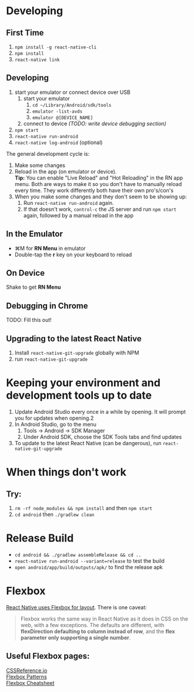 # Developing

## First Time
1. `npm install -g react-native-cli`
1. `npm install`
1. `react-native link`

## Developing
1. start your emulator or connect device over USB
    1. start your emulator
        1. `cd ~/Library/Android/sdk/tools`
        1. `emulator -list-avds`
        1. `emulator @[DEVICE_NAME]`
    1. connect to device  _(TODO: write device debugging section)_
1. `npm start`
1. `react-native run-android`
1. `react-native log-android` (optional)

The general development cycle is:
1. Make some changes
1. Reload in the app (on emulator or device).  
    **Tip:** You can enable "Live Reload" and "Hot Reloading" in the RN app menu. Both are ways to make it so you don't have to manually reload every time. They work differently both have their own pro's/con's
1. When you make some changes and they don't seem to be showing up:
    1. Run `react-native run-android` again.
    1. If that doesn't work, `control-c` the JS server and run `npm start` again, followed by a manual reload in the app

## In the Emulator
* ⌘M for **RN Menu** in emulator
* Double-tap the **r** key on your keyboard to reload

## On Device
Shake to get **RN Menu**

## Debugging in Chrome
TODO: Fill this out!

## Upgrading to the latest React Native
1. Install `react-native-git-upgrade` globally with NPM
1. run `react-native-git-upgrade`

# Keeping your environment and development tools up to date
1. Update Android Studio every once in a while by opening. It will prompt you for updates when opening.2
1. In Android Studio, go to the menu
    1. Tools -> Android -> SDK Manager
    1. Under Android SDK, choose the SDK Tools tabs and find updates
1. To update to the latest React Native (can be dangerous), run `react-native-git-upgrade`

# When things don't work
## Try:
1. `rm -rf node_modules && npm install` and then `npm start`
1. `cd android` then `./gradlew clean`

# Release Build
* `cd android && ./gradlew assembleRelease && cd ..`  
* `react-native run-android --variant=release` to test the build  
* `open android/app/build/outputs/apk/` to find the release apk

# Flexbox

[React Native uses Flexbox for layout](https://facebook.github.io/react-native/docs/flexbox.html). There is one caveat:
> Flexbox works the same way in React Native as it does in CSS on the web, with a few exceptions. The defaults are different, with **flexDirection defaulting to column instead of row**, and the **flex parameter only supporting a single number**.

## Useful Flexbox pages:
[CSSReference.io](http://cssreference.io/flexbox/)  
[Flexbox Patterns](http://www.flexboxpatterns.com/home)  
[Flexbox Cheatsheet](http://yoksel.github.io/flex-cheatsheet/)  
